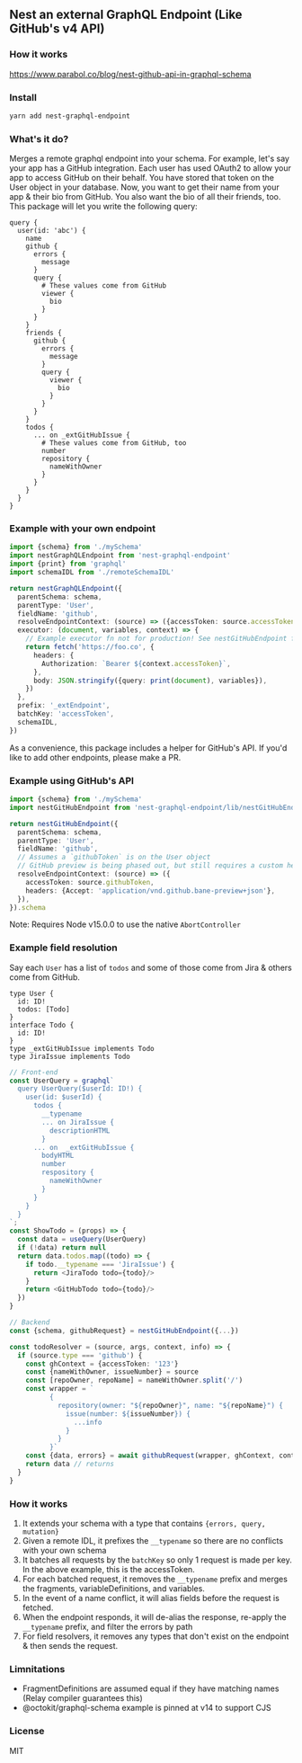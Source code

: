 ## Nest an external GraphQL Endpoint (Like GitHub's v4 API)

### How it works

https://www.parabol.co/blog/nest-github-api-in-graphql-schema

### Install

```sh
yarn add nest-graphql-endpoint
```

### What's it do?

Merges a remote graphql endpoint into your schema.
For example, let's say your app has a GitHub integration.
Each user has used OAuth2 to allow your app to access GitHub on their behalf.
You have stored that token on the User object in your database.
Now, you want to get their name from your app & their bio from GitHub.
You also want the bio of all their friends, too.
This package will let you write the following query:

```gql
query {
  user(id: 'abc') {
    name
    github {
      errors {
        message
      }
      query {
        # These values come from GitHub
        viewer {
          bio
        }
      }
    }
    friends {
      github {
        errors {
          message
        }
        query {
          viewer {
            bio
          }
        }
      }
    }
    todos {
      ... on _extGitHubIssue {
        # These values come from GitHub, too
        number
        repository {
          nameWithOwner
        }
      }
    }
  }
}
```

### Example with your own endpoint

```ts
import {schema} from './mySchema'
import nestGraphQLEndpoint from 'nest-graphql-endpoint'
import {print} from 'graphql'
import schemaIDL from './remoteSchemaIDL'

return nestGraphQLEndpoint({
  parentSchema: schema,
  parentType: 'User',
  fieldName: 'github',
  resolveEndpointContext: (source) => ({accessToken: source.accessToken}),
  executor: (document, variables, context) => {
    // Example executor fn not for production! See nestGitHubEndpoint for a production-ready executor
    return fetch('https://foo.co', {
      headers: {
        Authorization: `Bearer ${context.accessToken}`,
      },
      body: JSON.stringify({query: print(document), variables}),
    })
  },
  prefix: '_extEndpoint',
  batchKey: 'accessToken',
  schemaIDL,
})
```

As a convenience, this package includes a helper for GitHub's API. If you'd like to add other endpoints, please make a PR.

### Example using GitHub's API

```ts
import {schema} from './mySchema'
import nestGitHubEndpoint from 'nest-graphql-endpoint/lib/nestGitHubEndpoint'

return nestGitHubEndpoint({
  parentSchema: schema,
  parentType: 'User',
  fieldName: 'github',
  // Assumes a `githubToken` is on the User object
  // GitHub preview is being phased out, but still requires a custom header to access preview features
  resolveEndpointContext: (source) => ({
    accessToken: source.githubToken,
    headers: {Accept: 'application/vnd.github.bane-preview+json'},
  }),
}).schema
```

Note: Requires Node v15.0.0 to use the native `AbortController`

### Example field resolution

Say each `User` has a list of `todos` and some of those come from Jira & others come from GitHub.

```gql
type User {
  id: ID!
  todos: [Todo]
}
interface Todo {
  id: ID!
}
type _extGitHubIssue implements Todo
type JiraIssue implements Todo
```

```ts
// Front-end
const UserQuery = graphql`
  query UserQuery($userId: ID!) {
    user(id: $userId) {
      todos {
        __typename
        ... on JiraIssue {
          descriptionHTML
        }
      ... on  _extGitHubIssue {
        bodyHTML
        number
        respository {
          nameWithOwner
        }
      }
    }
  }
`;
const ShowTodo = (props) => {
  const data = useQuery(UserQuery)
  if (!data) return null
  return data.todos.map((todo) => {
    if todo.__typename === 'JiraIssue') {
      return <JiraTodo todo={todo}/>
    }
    return <GitHubTodo todo={todo}/>
  })
}
```

```ts
// Backend
const {schema, githubRequest} = nestGitHubEndpoint({...})

const todoResolver = (source, args, context, info) => {
  if (source.type === 'github') {
    const ghContext = {accessToken: '123'}
    const {nameWithOwner, issueNumber} = source
    const [repoOwner, repoName] = nameWithOwner.split('/')
    const wrapper = `
          {
            repository(owner: "${repoOwner}", name: "${repoName}") {
              issue(number: ${issueNumber}) {
                ...info
              }
            }
          }`
    const {data, errors} = await githubRequest(wrapper, ghContext, context, info)
    return data // returns
  }
}
```

### How it works

1. It extends your schema with a type that contains `{errors, query, mutation}`
2. Given a remote IDL, it prefixes the `__typename` so there are no conflicts with your own schema
3. It batches all requests by the `batchKey` so only 1 request is made per key. In the above example, this is the accessToken.
4. For each batched request, it removes the `__typename` prefix and merges the fragments, variableDefinitions, and variables.
5. In the event of a name conflict, it will alias fields before the request is fetched.
6. When the endpoint responds, it will de-alias the response, re-apply the `__typename` prefix, and filter the errors by path
7. For field resolvers, it removes any types that don't exist on the endpoint & then sends the request.

### Limnitations

- FragmentDefinitions are assumed equal if they have matching names (Relay compiler guarantees this)
- @octokit/graphql-schema example is pinned at v14 to support CJS

### License

MIT
